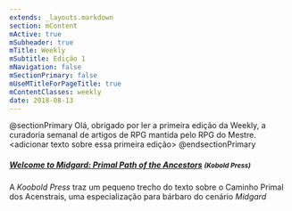 ```yaml
---
extends: _layouts.markdown
section: mContent
mActive: true
mSubheader: true
mTitle: Weekly
mSubtitle: Edição 1
mNavigation: false
mSectionPrimary: false
mUseMTitleForPageTitle: true
mContentClasses: weekly
date: 2018-08-13
---
```


@sectionPrimary
Olá, obrigado por ler a primeira edição da Weekly, a curadoria semanal de artigos de RPG mantida pelo RPG do Mestre. <adicionar texto sobre essa primeira edição>
@endsectionPrimary


##### [Welcome to Midgard: Primal Path of the Ancestors] <small>(Kobold Press)</small>
A *Koobold Press* traz um pequeno trecho do texto sobre o Caminho Primal dos Acenstrais, uma especialização para bárbaro do cenário *Midgard*

[Welcome to Midgard: Primal Path of the Ancestors]: https://koboldpress.com/welcome-to-midgard-primal-path-of-the-ancestors/
